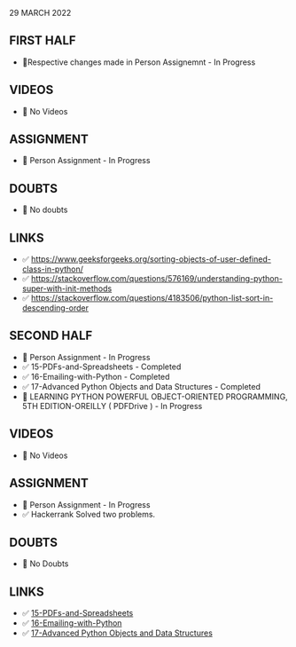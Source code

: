 29 MARCH 2022

## FIRST HALF

- 🚧Respective changes made in Person Assignemnt - In Progress

## VIDEOS

- 🚫 No Videos

## ASSIGNMENT 

- 🚧 Person Assignment - In Progress

## DOUBTS

- 🚫 No doubts

## LINKS

- ✅ https://www.geeksforgeeks.org/sorting-objects-of-user-defined-class-in-python/
- ✅ https://stackoverflow.com/questions/576169/understanding-python-super-with-init-methods
- ✅ https://stackoverflow.com/questions/4183506/python-list-sort-in-descending-order

## SECOND HALF

- 🚧 Person Assignment - In Progress
- ✅ 15-PDFs-and-Spreadsheets - Completed
- ✅ 16-Emailing-with-Python - Completed
- ✅ 17-Advanced Python Objects and Data Structures - Completed
- 🚧 LEARNING PYTHON  POWERFUL OBJECT-ORIENTED PROGRAMMING, 5TH EDITION-OREILLY ( PDFDrive ) - In Progress

## VIDEOS

- 🚫 No Videos

## ASSIGNMENT

- 🚧 Person Assignment - In Progress
- ✅ Hackerrank Solved two problems.

## DOUBTS

- 🚫 No Doubts

## LINKS

- ✅ [15-PDFs-and-Spreadsheets](https://github.com/Pierian-Data/Complete-Python-3-Bootcamp/tree/master/15-PDFs-and-Spreadsheets)
- ✅ [16-Emailing-with-Python](https://github.com/Pierian-Data/Complete-Python-3-Bootcamp/tree/master/16-Emailing-with-Python)
- ✅ [17-Advanced Python Objects and Data Structures](https://github.com/Pierian-Data/Complete-Python-3-Bootcamp/tree/master/17-Advanced%20Python%20Objects%20and%20Data%20Structures)




